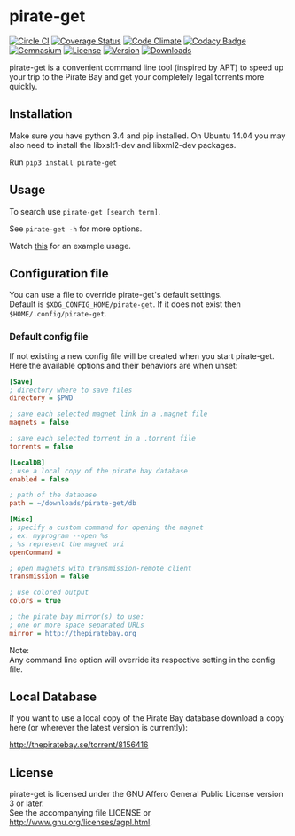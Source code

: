 # pirate-get
[![Circle CI](https://img.shields.io/circleci/project/vikstrous/pirate-get/master.svg)](https://circleci.com/gh/vikstrous/pirate-get/tree/master) [![Coverage Status](https://img.shields.io/coveralls/vikstrous/pirate-get/master.svg)](https://coveralls.io/github/vikstrous/pirate-get?branch=master) [![Code Climate](https://img.shields.io/codeclimate/github/vikstrous/pirate-get.svg)](https://codeclimate.com/github/vikstrous/pirate-get) [![Codacy Badge](https://api.codacy.com/project/badge/8e5fc16afd23496dbcf74db710d1ef2c)](https://www.codacy.com/app/me_29/pirate-get) [![Gemnasium](https://img.shields.io/gemnasium/vikstrous/pirate-get.svg)](https://gemnasium.com/vikstrous/pirate-get)  [![License](https://img.shields.io/pypi/l/pirate-get.svg)](https://raw.githubusercontent.com/vikstrous/pirate-get/master/LICENSE) [![Version](https://img.shields.io/pypi/v/pirate-get.svg)](https://pypi.python.org/pypi/pirate-get/) [![Downloads](https://img.shields.io/pypi/dm/pirate-get.svg)](https://pypi.python.org/pypi/pirate-get/)

pirate-get is a convenient command line tool (inspired by APT) to speed up your trip to the Pirate Bay and get your completely legal torrents more quickly.

## Installation
Make sure you have python 3.4 and pip installed. On Ubuntu 14.04 you may also need to install the libxslt1-dev and libxml2-dev packages.

Run `pip3 install pirate-get`

## Usage

To search use `pirate-get [search term]`.

See `pirate-get -h` for more options.

Watch [this](http://showterm.io/d6f7a0c2a5de1da9ea317) for an example usage.


## Configuration file
You can use a file to override pirate-get's default settings.  
Default is `$XDG_CONFIG_HOME/pirate-get`.
If it does not exist then `$HOME/.config/pirate-get`.

### Default config file
If not existing a new config file will be created when you start
pirate-get. Here the available options and their behaviors are when unset:

```INI
[Save]
; directory where to save files
directory = $PWD

; save each selected magnet link in a .magnet file
magnets = false

; save each selected torrent in a .torrent file
torrents = false                     

[LocalDB]
; use a local copy of the pirate bay database
enabled = false                 

; path of the database     
path = ~/downloads/pirate-get/db

[Misc]
; specify a custom command for opening the magnet
; ex. myprogram --open %s
; %s represent the magnet uri
openCommand = 

; open magnets with transmission-remote client
transmission = false

; use colored output
colors = true

; the pirate bay mirror(s) to use:
; one or more space separated URLs
mirror = http://thepiratebay.org
```

Note:  
Any command line option will override its respective setting in the config file.  


## Local Database
If you want to use a local copy of the Pirate Bay database download a copy here (or wherever the latest version is currently):

http://thepiratebay.se/torrent/8156416

## License
pirate-get is licensed under the GNU Affero General Public License version 3 or later.  
See the accompanying file LICENSE or http://www.gnu.org/licenses/agpl.html.
